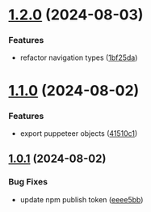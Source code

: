 # [1.2.0](https://github.com/hive-o/weber/compare/weber-v1.1.0...weber-v1.2.0) (2024-08-03)


### Features

* refactor navigation types ([1bf25da](https://github.com/hive-o/weber/commit/1bf25da1346547a6b1f39bd5eb51acbd6158000a))

# [1.1.0](https://github.com/hive-o/weber/compare/weber-v1.0.1...weber-v1.1.0) (2024-08-02)


### Features

* export puppeteer objects ([41510c1](https://github.com/hive-o/weber/commit/41510c1afebdfcd00b15ebcabdef29142948d928))

## [1.0.1](https://github.com/hive-o/weber/compare/weber-v1.0.0...weber-v1.0.1) (2024-08-02)


### Bug Fixes

* update npm publish token ([eeee5bb](https://github.com/hive-o/weber/commit/eeee5bb7c187c23b52c78e48850de214954f5d1b))

